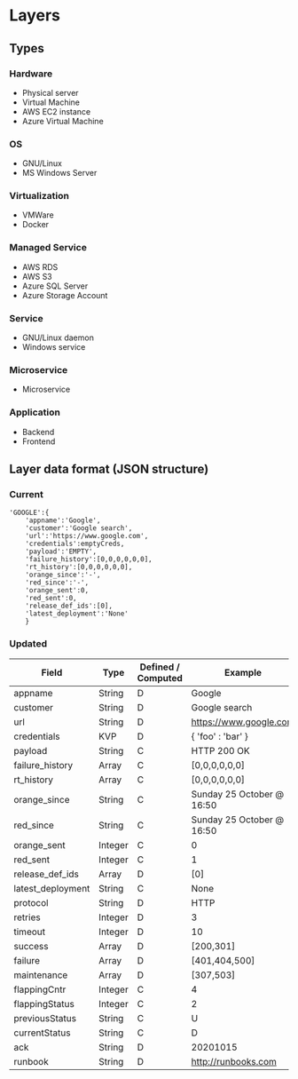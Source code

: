 # Layers

## Types

### Hardware

- Physical server
- Virtual Machine
- AWS EC2 instance
- Azure Virtual Machine

### OS

- GNU/Linux
- MS Windows Server

### Virtualization

- VMWare
- Docker

### Managed Service

- AWS RDS
- AWS S3
- Azure SQL Server
- Azure Storage Account

### Service

- GNU/Linux daemon
- Windows service

### Microservice

- Microservice

### Application

- Backend
- Frontend


## Layer data format (JSON structure)

### Current

```
'GOOGLE':{
    'appname':'Google',
    'customer':'Google search',
    'url':'https://www.google.com',
    'credentials':emptyCreds,
    'payload':'EMPTY',
    'failure_history':[0,0,0,0,0,0],
    'rt_history':[0,0,0,0,0,0],
    'orange_since':'-',
    'red_since':'-',
    'orange_sent':0,
    'red_sent':0,
    'release_def_ids':[0],
    'latest_deployment':'None'
    }
```

### Updated

| Field | Type | Defined / Computed | Example |
| ----- | ---- | ------------------ | ------- |
| appname | String | D | Google |
| customer | String | D | Google search |
| url | String | D | https://www.google.com |
| credentials | KVP | D | { 'foo' : 'bar' } |
| payload | String | C | HTTP 200 OK |
| failure_history | Array | C | [0,0,0,0,0,0] |
| rt_history | Array | C | [0,0,0,0,0,0] |
| orange_since | String | C | Sunday 25 October @ 16:50 |
| red_since | String | C | Sunday 25 October @ 16:50 |
| orange_sent | Integer | C | 0 |
| red_sent | Integer | C | 1 |
| release_def_ids | Array | D | [0] |
| latest_deployment | String | C | None |
| protocol | String | D | HTTP |
| retries | Integer | D | 3 |
| timeout | Integer | D | 10 |
| success | Array | D | [200,301] |
| failure | Array | D | [401,404,500] |
| maintenance | Array | D | [307,503] |
| flappingCntr | Integer | C | 4 |
| flappingStatus | Integer | C | 2 |
| previousStatus | String | C | U |
| currentStatus | String | C | D |
| ack | String | D | 20201015 |
| runbook | String | D | http://runbooks.com |
